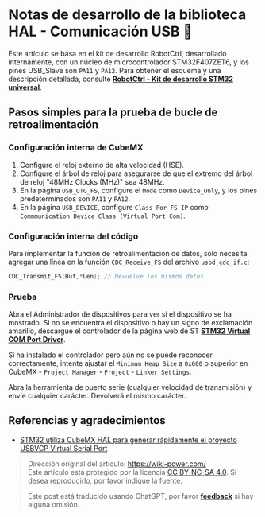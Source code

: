# Notas de desarrollo de la biblioteca HAL - Comunicación USB 🚧

Este artículo se basa en el kit de desarrollo RobotCtrl, desarrollado internamente, con un núcleo de microcontrolador STM32F407ZET6, y los pines USB_Slave son `PA11` y `PA12`. Para obtener el esquema y una descripción detallada, consulte [**RobotCtrl - Kit de desarrollo STM32 universal**](https://wiki-power.com/es/RobotCtrl-STM32%E9%80%9A%E7%94%A8%E5%BC%80%E5%8F%91%E5%A5%97%E4%BB%B6).

## Pasos simples para la prueba de bucle de retroalimentación

### Configuración interna de CubeMX

1. Configure el reloj externo de alta velocidad (HSE).
2. Configure el árbol de reloj para asegurarse de que el extremo del árbol de reloj "48MHz Clocks (MHz)" sea 48MHz.
3. En la página `USB_OTG_FS`, configure el `Mode` como `Device_Only`, y los pines predeterminados son `PA11` y `PA12`.
4. En la página `USB_DEVICE`, configure `Class For FS IP` como `Commmunication Device Class (Virtual Port Com)`.

### Configuración interna del código

Para implementar la función de retroalimentación de datos, solo necesita agregar una línea en la función `CDC_Receive_FS` del archivo `usbd_cdc_if.c`:

```c title="usbd_cdc_if.c"
CDC_Transmit_FS(Buf,*Len); // Devuelve los mismos datos
```

### Prueba

Abra el Administrador de dispositivos para ver si el dispositivo se ha mostrado. Si no se encuentra el dispositivo o hay un signo de exclamación amarillo, descargue el controlador de la página web de ST [**STM32 Virtual COM Port Driver**](https://www.st.com/content/st_com/en/products/development-tools/software-development-tools/stm32-software-development-tools/stm32-utilities/stsw-stm32102.html).

Si ha instalado el controlador pero aún no se puede reconocer correctamente, intente ajustar el `Minimum Heap Size` a `0x600` o superior en CubeMX - `Project Manager` - `Project` - `Linker Settings`.

Abra la herramienta de puerto serie (cualquier velocidad de transmisión) y envíe cualquier carácter. Devolverá el mismo carácter.

## Referencias y agradecimientos

- [STM32 utiliza CubeMX HAL para generar rápidamente el proyecto USBVCP Virtual Serial Port](https://blog.csdn.net/yxy244/article/details/102620249)

> Dirección original del artículo: <https://wiki-power.com/>  
> Este artículo está protegido por la licencia [CC BY-NC-SA 4.0](https://creativecommons.org/licenses/by/4.0/deed.zh). Si desea reproducirlo, por favor indique la fuente.

> Este post está traducido usando ChatGPT, por favor [**feedback**](https://github.com/linyuxuanlin/Wiki_MkDocs/issues/new) si hay alguna omisión.